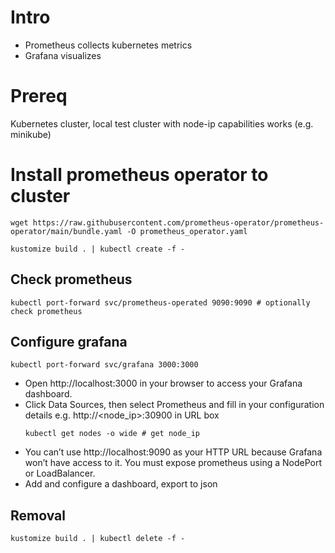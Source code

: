 # Intro
* Prometheus collects kubernetes metrics
* Grafana visualizes

# Prereq
Kubernetes cluster, local test cluster with node-ip capabilities works (e.g. minikube)

# Install prometheus operator to cluster
```
wget https://raw.githubusercontent.com/prometheus-operator/prometheus-operator/main/bundle.yaml -O prometheus_operator.yaml

kustomize build . | kubectl create -f -
```

## Check prometheus
```
kubectl port-forward svc/prometheus-operated 9090:9090 # optionally check prometheus
```

## Configure grafana
```
kubectl port-forward svc/grafana 3000:3000
```

* Open http://localhost:3000 in your browser to access your Grafana dashboard. 
* Click Data Sources, then select Prometheus and fill in your configuration details e.g. http://<node_ip>:30900 in URL box
    ```
    kubectl get nodes -o wide # get node_ip
    ```
* You can’t use http://localhost:9090 as your HTTP URL because Grafana won’t have access to it. You must expose prometheus using a NodePort or LoadBalancer.
* Add and configure a dashboard, export to json


## Removal
```
kustomize build . | kubectl delete -f -
```
